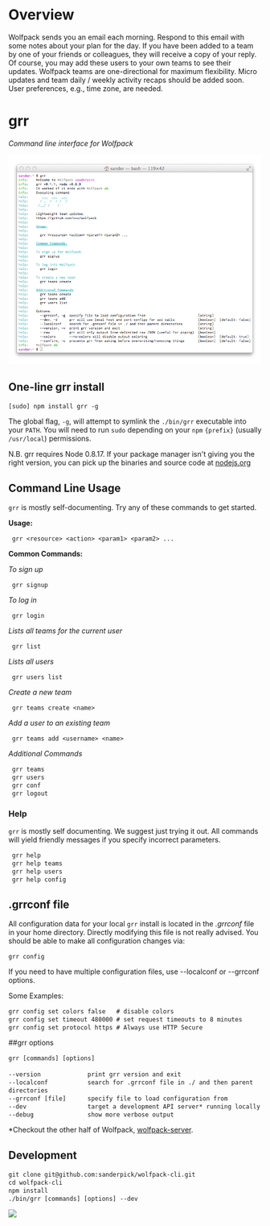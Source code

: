 # Overview

Wolfpack sends you an email each morning. Respond to this email with some notes about your plan for the day. If you have been added to a team by one of your friends or colleagues, they will receive a copy of your reply. Of course, you may add these users to your own teams to see their updates. Wolfpack teams are one-directional for maximum flexibility. Micro updates and team daily / weekly activity recaps should be added soon. User preferences, e.g., time zone, are needed.

# grr
*Command line interface for Wolfpack*

<img src="https://github.com/sanderpick/wolfpack-cli/raw/develop/assets/grr.png"/>

## One-line grr install

    [sudo] npm install grr -g

The global flag, `-g`, will attempt to symlink the `./bin/grr` executable into your `PATH`. You will need to run `sudo` depending on your `npm` `{prefix}` (usually `/usr/local`) permissions.

N.B. grr requires Node 0.8.17. If your package manager isn't giving you the right version, you can pick up the binaries and source code at [nodejs.org](http://nodejs.org/dist/v0.8.17/)

## Command Line Usage

`grr` is mostly self-documenting. Try any of these commands to get started.

   **Usage:**
   
     grr <resource> <action> <param1> <param2> ...
   
   **Common Commands:**

   *To sign up*

     grr signup

   *To log in*

     grr login
   
   *Lists all teams for the current user*
   
     grr list

   *Lists all users*
   
     grr users list

   *Create a new team*
   
     grr teams create <name>
   
   *Add a user to an existing team*
   
     grr teams add <username> <name>
   
   *Additional Commands*
   
     grr teams
     grr users
     grr conf
     grr logout

### Help

`grr` is mostly self documenting. We suggest just trying it out. All commands will yield friendly messages if you specify incorrect parameters.

     grr help
     grr help teams
     grr help users
     grr help config

## .grrconf file

All configuration data for your local `grr` install is located in the *.grrconf* file in your home directory. Directly modifying this file is not really advised. You should be able to make all configuration changes via:

    grr config

If you need to have multiple configuration files, use --localconf or --grrconf options.

Some Examples:

    grr config set colors false   # disable colors
    grr config set timeout 480000 # set request timeouts to 8 minutes
    grr config set protocol https # Always use HTTP Secure

##grr options

    grr [commands] [options]
 
    --version             print grr version and exit
    --localconf           search for .grrconf file in ./ and then parent directories
    --grrconf [file]      specify file to load configuration from
    --dev                 target a development API server* running locally
    --debug               show more verbose output
*Checkout the other half of Wolfpack, [wolfpack-server](https://github.com/sanderpick/wolfpack-server).

## Development

    git clone git@github.com:sanderpick/wolfpack-cli.git
    cd wolfpack-cli
    npm install
    ./bin/grr [commands] [options] --dev


<img src="http://i.imgur.com/pXdMyPg.png"/>

